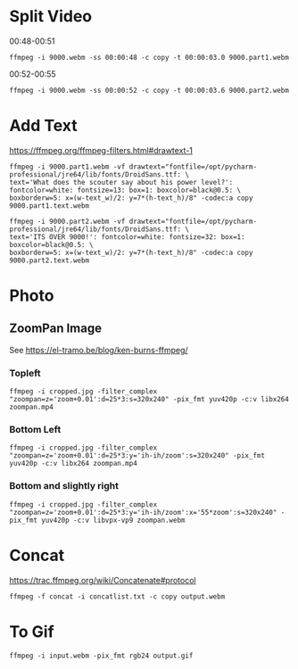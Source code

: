 # Split Video
00:48-00:51
```
ffmpeg -i 9000.webm -ss 00:00:48 -c copy -t 00:00:03.0 9000.part1.webm
```
00:52-00:55
```
ffmpeg -i 9000.webm -ss 00:00:52 -c copy -t 00:00:03.6 9000.part2.webm
```

# Add Text
https://ffmpeg.org/ffmpeg-filters.html#drawtext-1
```
ffmpeg -i 9000.part1.webm -vf drawtext="fontfile=/opt/pycharm-professional/jre64/lib/fonts/DroidSans.ttf: \
text='What does the scouter say about his power level?': fontcolor=white: fontsize=13: box=1: boxcolor=black@0.5: \
boxborderw=5: x=(w-text_w)/2: y=7*(h-text_h)/8" -codec:a copy 9000.part1.text.webm
```

```
ffmpeg -i 9000.part2.webm -vf drawtext="fontfile=/opt/pycharm-professional/jre64/lib/fonts/DroidSans.ttf: \
text='ITS OVER 9000!': fontcolor=white: fontsize=32: box=1: boxcolor=black@0.5: \
boxborderw=5: x=(w-text_w)/2: y=7*(h-text_h)/8" -codec:a copy 9000.part2.text.webm
```

# Photo
## ZoomPan Image
See https://el-tramo.be/blog/ken-burns-ffmpeg/

### Topleft
```
ffmpeg -i cropped.jpg -filter_complex "zoompan=z='zoom+0.01':d=25*3:s=320x240" -pix_fmt yuv420p -c:v libx264 zoompan.mp4
```

### Bottom Left
```
ffmpeg -i cropped.jpg -filter_complex "zoompan=z='zoom+0.01':d=25*3:y='ih-ih/zoom':s=320x240" -pix_fmt yuv420p -c:v libx264 zoompan.mp4
```

### Bottom and slightly right
```
ffmpeg -i cropped.jpg -filter_complex "zoompan=z='zoom+0.01':d=25*3:y='ih-ih/zoom':x='55*zoom':s=320x240" -pix_fmt yuv420p -c:v libvpx-vp9 zoompan.webm
```


# Concat
https://trac.ffmpeg.org/wiki/Concatenate#protocol
```
ffmpeg -f concat -i concatlist.txt -c copy output.webm
```


# To Gif
```
ffmpeg -i input.webm -pix_fmt rgb24 output.gif
```
